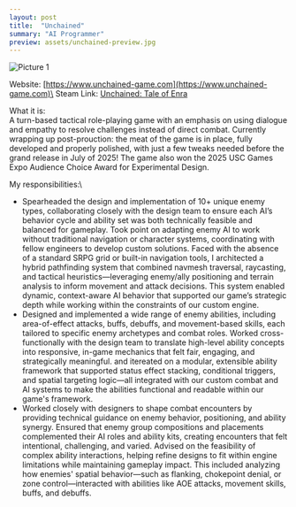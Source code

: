```yaml
---
layout: post
title:  "Unchained"
summary: "AI Programmer"
preview: assets/unchained-preview.jpg
---
```


![Picture 1](https://zachtier.github.io/ZacharyTieu.github.io/assets/unchained.jpg)

Website: [https://www.unchained-game.com](https://www.unchained-game.com)\
Steam Link: [Unchained: Tale of Enra](https://store.steampowered.com/app/3723210/Unchained_Tale_of_Enra/)

What it is:\
A turn-based tactical role-playing game with an emphasis on using dialogue and empathy to resolve challenges instead of direct combat. Currently wrapping up post-prouction: the meat of the game is in place, fully developed and properly polished, with just a few tweaks needed before the grand release in July of 2025! The game also won the 2025 USC Games Expo Audience Choice Award for Experimental Design.

My responsibilities:\
* Spearheaded the design and implementation of 10+ unique enemy types, collaborating closely with the design team to ensure each AI’s behavior cycle and ability set was both technically feasible and balanced for gameplay. Took point on adapting enemy AI to work without traditional navigation or character systems, coordinating with fellow engineers to develop custom solutions. Faced with the absence of a standard SRPG grid or built-in navigation tools, I architected a hybrid pathfinding system that combined navmesh traversal, raycasting, and tactical heuristics—leveraging enemy/ally positioning and terrain analysis to inform movement and attack decisions. This system enabled dynamic, context-aware AI behavior that supported our game’s strategic depth while working within the constraints of our custom engine.
* Designed and implemented a wide range of enemy abilities, including area-of-effect attacks, buffs, debuffs, and movement-based skills, each tailored to specific enemy archetypes and combat roles. Worked cross-functionally with the design team to translate high-level ability concepts into responsive, in-game mechanics that felt fair, engaging, and strategically meaningful. and itereated on a modular, extensible ability framework that supported status effect stacking, conditional triggers, and spatial targeting logic—all integrated with our custom combat and AI systems to make the abilities functional and readable within our game's framework.
* Worked closely with designers to shape combat encounters by providing technical guidance on enemy behavior, positioning, and ability synergy. Ensured that enemy group compositions and placements complemented their AI roles and ability kits, creating encounters that felt intentional, challenging, and varied. Advised on the feasibility of complex ability interactions, helping refine designs to fit within engine limitations while maintaining gameplay impact. This included analyzing how enemies' spatial behavior—such as flanking, chokepoint denial, or zone control—interacted with abilities like AOE attacks, movement skills, buffs, and debuffs.


